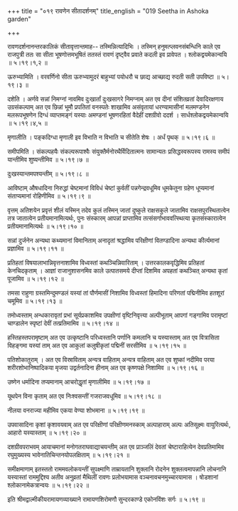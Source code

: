 +++
title = "०१९ रावणेन सीतादर्शनम्"
title_english = "019 Seetha in Ashoka garden"

+++


रावणदर्शनानन्तरकालिकं सीतावृत्तान्तमाह-- तस्मिन्नित्यादिभिः । तस्मिन्
हनुमत्प्लवनसंबन्धिनि काले एव राजपुत्री ततः सा सीता भूषणोत्तमभूषितं
ततस्तं रावणं दृष्ट्वैव प्रवाते कदली इव प्रावेपत । श्लोकद्वयमेकान्वयि  ॥ 
५।१९।१,२  ॥   

  

ऊरुभ्यामिति । वरवर्णिनो सीता ऊरुभ्यामुदरं बाहुभ्यां पयोधरौ च छाद्य
आच्छाद्य रुदती सती उपविष्टा  ॥  ५।१९।३  ॥   

  

दशेति । अर्णवे सन्नां निमग्नां नावमिव दुःखार्तां दुःखसागरे निमग्नाम् अत
एव दीनां संशितव्रतां देवादिरक्षणाय उग्रसंकल्पाम् अत एव छिन्नां भूमौ
प्रपतितां वनस्पतेः शाखामिव असंवृतायां धरण्यामासीनां मलमण्डनेन
मलरूपभूषणेन दिग्धं व्याप्तमङ्गं यस्याः अमण्डनां भूषणरहितां वैदेहीं
दशग्रीवो ददर्श । सार्धश्लोकद्वयमेकान्वयि  ॥  ५।१९।४,५  ॥   

  

मृणालीति । पङ्कदिग्धा मृणाली इव विभाति न विभाति च सीतेति शेषः । अर्धं
पृथक्  ॥  ५।१९।६  ॥   

  

समीपमिति । संकल्पहयैः संकल्परूपाश्वैः संयुक्तैर्मनोरथैर्विदितात्मनः
सामान्यतः प्रसिद्धस्वरूपस्य रामस्य समीपं यान्तीमिव शुष्यन्तीमिव  ॥ 
५।१९।७  ॥   

  

दुःखस्यान्तमपश्यन्तीम्  ॥  ५।१९।८  ॥   

  

आविष्टाम् औषधादिना निरुद्धां चेष्टमानां विविधं चेष्टां कुर्वतीं
पन्नगेन्द्रवधूमिव धूमकेतुना ग्रहेण धूप्यमानां संताप्यमानां रोहिणीमिव  ॥ 
५।१९।९  ॥   

  

वृत्तम् अतिशयेन प्रवृत्तं शीलं यस्मिन् तदेव कुलं तस्मिन् जातां दुष्कुले
राक्षसकुले जातामिव राक्षसपुरस्थितात्वेन तत्र जातात्वेन
प्रतीयमानामित्यर्थः, पुनः संस्कारम् आपन्नां प्राप्तामिव
तत्संसर्गाभाववत्स्थित्या कृतसंस्कारात्वेन प्रतीयमानामित्यर्थः  ॥  ५।१९।१०
 ॥   

  

सन्नां दुर्जनेन अन्यथा कथ्यमानां विमानिताम् अनादृतां श्रद्धामिव
परिक्षीणां वितण्डादिना अन्यथा कीर्त्यमानां प्रज्ञामिव  ॥  ५।१९।११  ॥   

  

प्रतिहतां विषयालाभान्निवृत्तनाशामिव विध्वस्तां कथञ्चिन्निवारिताम् ।
उत्तरकालकवृद्धिमिव प्रतिहतां केनचिदकृताम् । आज्ञां राजानुशासनमिव काले
उत्पातसमये दीप्तां दिशमिव अपहतां कथञ्चित् अन्यथा कृतां पूजामिव  ॥ 
५।१९।१२ ॥   

  

तमसा राहुणा ग्रस्तमिन्दुमण्डलं यस्यां तां पौर्णमासीं निशामिव विध्वस्तां
हिमादिना परिणतां पद्मिनीमिव हतशूरां चमूमिव  ॥  ५।१९।१३  ॥   

  

तमोध्वस्ताम् अन्धकारावृतां प्रभां सूर्यप्रकाशमिव उपक्षीणां
वृष्टिनिवृत्त्या अल्पीभूताम् आपगां गङ्गामिव परामृष्टां चाण्डालेन
स्पृष्टां देवीं तत्प्रतिमामिव  ॥  ५।१९।१४  ॥   

  

हस्तिहस्तपरामृष्टाम् अत एव उत्कृष्टानि परिध्वस्तानि पर्णानि कमलानि च
यस्यास्ताम् अत एव वित्रासिता विहङ्गमा यस्यां ताम् अत एव आकुलां
कलुषीकृतां पद्मिनीं सरसीमिव  ॥  ५।१९।१५  ॥   

  

पतिशोकातुराम् । अत एव विस्राविताम् अन्यत्र वाहिताम् अन्यत्र वाहिताम् अत
एव शुष्कां नदीमिव परया शरीरशोभानिष्पादिकया मृजया उद्वर्तनादिना हीनाम् अत
एव कृष्णपक्षे निशामिव  ॥  ५।१९।१६  ॥   

  

उष्णेन धर्मादिना तप्यमानाम् आचरोद्धृतां मृणालीमिव  ॥  ५।१९।१७  ॥   

  

यूथपेन विना कृताम् अत एव निःश्वसन्तीं गजराजवधूमिव  ॥  ५।१९।१८  ॥   

  

नीलया वनराज्या महीमिव एकया वेण्या शोभमाना  ॥  ५।१९।१९  ॥   

  

उपवासादिना कृशां कृशावयवाम् अत एव परिक्षीणां परिक्षीणमनस्काम्
अल्पाहाराम् अल्पः अतिसूक्ष्मः वायुरित्यर्थः, आहारो यस्यास्ताम्  ॥ 
५।१९।२०  ॥   

  

दशग्रीवपराभवम् आयाचमानां मनोगतराघवाद्याचयन्तीम् अत एव प्राञ्जलिं देवतां
चेष्टाराहित्येन देवप्रतिमामिव रघुमुख्यस्य भावेनातिचिन्तनयोपलक्षिताम्  ॥ 
५।१९।२१  ॥   

  

समीक्षमाणाम् इतस्ततो राममवलोकयन्तीं सुपक्ष्माणि ताम्रायतानि शुक्लानि
रोदनेन शुक्लत्वमापन्नानि लोचनानि यस्यास्तां राममुद्दिश्य अतीव अनुव्रतां
मैथिलीं रावणः प्रलोभयामास वञ्चनावचनमुच्चारयामास । षोडशानां
श्लोकानामेकत्रान्वयः  ॥  ५।१९।२२  ॥   

  

इति श्रीमद्वाल्मीकीयरामायणव्याख्याने रामायणशिरोमणौ सुन्दरकाण्डे
एकोनविंशः सर्गः  ॥  ५।१९  ॥   

  


